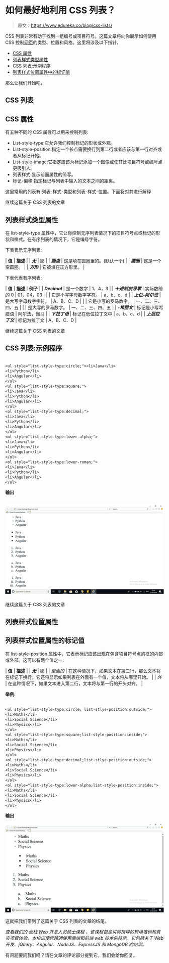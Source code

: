 # 如何最好地利用 CSS 列表？

> 原文：<https://www.edureka.co/blog/css-lists/>

CSS 列表非常有助于找到一组编号或项目符号。这篇文章将向你展示如何使用 CSS 控制[网页](https://www.edureka.co/blog/category/front-end-web-development/)的类型、位置和风格。这里将涉及以下指针，

*   [CSS 属性](#CSSProperties)
*   [列表样式类型属性](#Thelist-style-typeProperty)
*   [CSS 列表:示例程序](#CSSLists:SampleProgram)
*   [列表样式位置属性中的标记值](#MarkerValuesForInlist-style-positionproperty)

那么让我们开始吧，

## **CSS 列表**

## **CSS 属性**

有五种不同的 CSS 属性可以用来控制列表:

*   List-style-type:它允许我们控制标记的形状或外观。
*   List-style-position:指定一个长点需要换行到第二行或者应该与第一行对齐或者从标记开始。
*   List-style-image:它指定应该为标记添加一个图像或使其比项目符号或编号点更吸引人。
*   列表样式:显示前面属性的简写。
*   标记-偏移:指定标记与列表中输入的文本之间的距离。

这里常用的列表有:列表-样式-类型和列表-样式-位置。下面将对其进行解释

继续这篇关于 CSS 列表的文章

## **列表样式类型属性**

在 list-style-type 属性中，它让你控制无序列表情况下的项目符号点或标记的形状和样式。在有序列表的情况下，它是编号字符。

下表表示无序列表:

| **值** | **描述** |
| ***无*** | 娜 |
| ***圆盘*** | 这是填在圆圈里的。(默认一个) |
| ***圆圈*** | 这是一个空圆圈。 |
| ***方形*** | 它被填在正方形里。 |

下表代表有序列表:

| **值** | **描述** | **例子** |
| ***Decimal*** | 是一个数字 | 1，4，3 |
| ***十进制前导零*** | 实际数前的 0 | 01，04，03 |
|  | 它是小写字母数字字符。 | a、b、c、d |
| ***上位-阿尔法*** | 是大写字母数字字符。 | A、B、C、D |
|  | 它是小写的罗马数字。 | 一、二、三、四、五 |
|  | 是大写的罗马数字。 | 一、二、三、四、五 |
| ***-希腊文*** | 标记是小写希腊语 | 阿尔法，伽马 |
| ***下拉丁语*** | 标记在低位拉丁文中 | a、b、c、d |
| ***上层拉丁文*** | 标记为拉丁文 | A、B、C、D |

继续这篇关于 CSS 列表的文章

## **CSS 列表:示例程序**

```

<ul style="list-style-type:circle;"><li>Java</li>
<li>Python</li>
<li>Angular</li>
</ul>
<ul style="list-style-type:square;">
<li>Java</li>
<li>Python</li>
<li>Angular</li>
</ul>
<ol style="list-style-type:decimal;">
<li>Java</li>
<li>Python</li>
<li>Angular</li>
</ol>
<ol style="list-style-type:lower-alpha;">
<li>Java</li>
<li>Python</li>
<li>Angular</li>
</ol>
<ol style="list-style-type:lower-roman;">
<li>Java</li>
<li>Python</li>
<li>Angular</li>
</ol>

```

**输出**

## **![Output - CSS Lists - Edureka](img/1a9a868a5bd3bd546732426f135bf166.png)**

继续这篇关于 CSS 列表的文章

## **列表样式位置属性**

## **列表样式位置属性的标记值**

在 list-style-position 属性中，它表示标记应该出现在包含项目符号点的框的内部或外部。这可以有两个值之一:

| **值** | **描述** |
| ***无*** | 娜 |
| *里面的* | 在这种情况下，如果文本在第二行，那么文本将在标记下换行。它还将显示如果列表在外面有一个值，文本将从哪里开始。 |
| *外* | 在这种情况下，如果文本进入第二行，文本将与第一行的开头对齐。 |

**举例:**

```

<ul style="list-style-type:circle; list-stlye-position:outside;"><li>Maths</li>
<li>Social Science</li>
<li>Physics</li>
</ul>
<ul style="list-style-type:square;list-style-position:inside;">
<li>Maths</li>
<li>Social Science</li>
<li>Physics</li>
</ul>
<ol style="list-style-type:decimal;list-stlye-position:outside;">
<li>Maths</li>
<li>Social Science</li>
<li>Physics</li>
</ol>
<ol style="list-style-type:lower-alpha;list-style-position:inside;">
<li>Maths</li>
<li>Social Science</li>
<li>Physics</li>
</ol>

```

**输出**

![Output - CSS Lists - Edureka](img/3c9d57216d6893c485f75f66bd27802a.png)

这就把我们带到了这篇关于 CSS 列表的文章的结尾。

*查看我们的  [全栈 Web 开发人员硕士课程](https://www.edureka.co/masters-program/full-stack-developer-training) ，该课程包含讲师指导的现场培训和真实项目体验。本培训使您精通使用后端和前端 web 技术的技能。它包括关于 Web 开发、jQuery、Angular、NodeJS、ExpressJS 和 MongoDB 的培训。*

有问题要问我们吗？请在文章的评论部分提到它，我们会给你回复。
